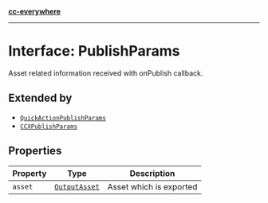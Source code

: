 [**cc-everywhere**](../../../../../../index.md)

***

# Interface: PublishParams

Asset related information received with onPublish callback.

## Extended by

- [`QuickActionPublishParams`](../../../v1-1/output-params-types/interfaces/quick-action-publish-params.md)
- [`CCXPublishParams`](../../../v1-1/output-params-types/interfaces/ccx-publish-params.md)

## Properties

| Property | Type | Description |
| ------ | ------ | ------ |
| <a id="asset"></a> `asset` | [`OutputAsset`](../../../asset-types/interfaces/output-asset.md) | Asset which is exported |
